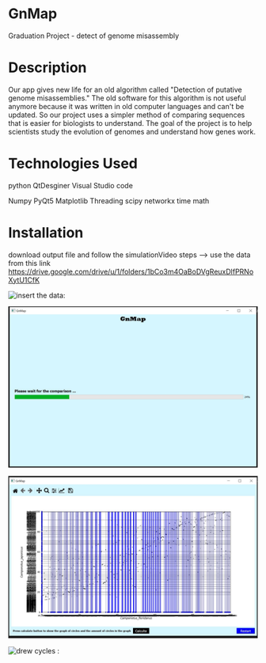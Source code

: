 # GnMap
Graduation Project - detect of genome misassembly




# Description
Our app gives new life for an old algorithm called "Detection of putative genome misassemblies." 
The old software for this algorithm is not useful anymore because it was written in old computer languages and can't be updated.
So our project uses a simpler method of comparing sequences that is easier for biologists to understand. 
The goal of the project is to help scientists study the evolution of genomes and understand how genes work.





# Technologies Used

python
QtDesginer
Visual Studio code 

Numpy
PyQt5
Matplotlib
Threading
scipy
networkx
time
math





# Installation
download output file and follow the simulationVideo steps 
--> use the data from this link https://drive.google.com/drive/u/1/folders/1bCo3m4OaBoDVgReuxDlfPRNoXytU1CfK



![insert the data:](GnMap/img/66.jpg)


![Progress Bar while the comparison is not done:](/img/33.jpg)

![oxford plot of the comparison :](/img/44.jpg)



![drew cycles :](GnMap/img/55.jpg)





